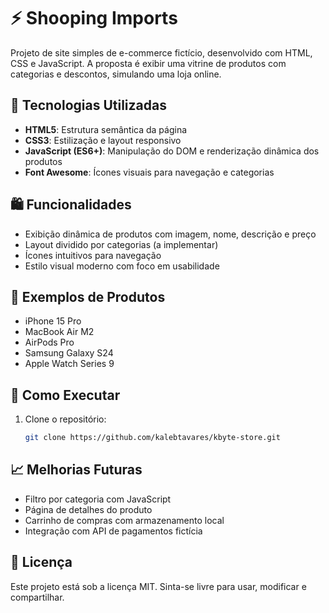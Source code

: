 # ⚡ Shooping Imports

Projeto de site simples de e-commerce fictício, desenvolvido com HTML, CSS e JavaScript. A proposta é exibir uma vitrine de produtos com categorias e descontos, simulando uma loja online.

## 🧰 Tecnologias Utilizadas

- **HTML5**: Estrutura semântica da página
- **CSS3**: Estilização e layout responsivo
- **JavaScript (ES6+)**: Manipulação do DOM e renderização dinâmica dos produtos
- **Font Awesome**: Ícones visuais para navegação e categorias


## 🛍️ Funcionalidades

- Exibição dinâmica de produtos com imagem, nome, descrição e preço
- Layout dividido por categorias (a implementar)
- Ícones intuitivos para navegação
- Estilo visual moderno com foco em usabilidade

## 📸 Exemplos de Produtos

- iPhone 15 Pro
- MacBook Air M2
- AirPods Pro
- Samsung Galaxy S24
- Apple Watch Series 9

## 🚀 Como Executar

1. Clone o repositório:
   ```bash
   git clone https://github.com/kalebtavares/kbyte-store.git

## 📈 Melhorias Futuras

- Filtro por categoria com JavaScript
- Página de detalhes do produto
- Carrinho de compras com armazenamento local
- Integração com API de pagamentos fictícia

## 📄 Licença

Este projeto está sob a licença MIT. Sinta-se livre para usar, modificar e compartilhar.
